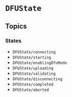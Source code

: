 # ``DFUState``

## Topics

### States

- ``DFUState/connecting``
- ``DFUState/starting``
- ``DFUState/enablingDfuMode``
- ``DFUState/uploading``
- ``DFUState/validating``
- ``DFUState/disconnecting``
- ``DFUState/completed``
- ``DFUState/aborted``
